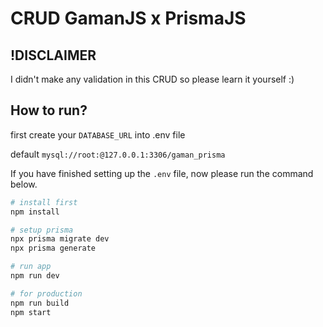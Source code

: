 # CRUD GamanJS x PrismaJS

## !DISCLAIMER

I didn't make any validation in this CRUD so please learn it yourself :)

## How to run?

first create your `DATABASE_URL` into .env file

default `mysql://root:@127.0.0.1:3306/gaman_prisma`


If you have finished setting up the `.env` file, now please run the command below.
```bash
# install first
npm install

# setup prisma
npx prisma migrate dev
npx prisma generate

# run app
npm run dev

# for production
npm run build
npm start
```
